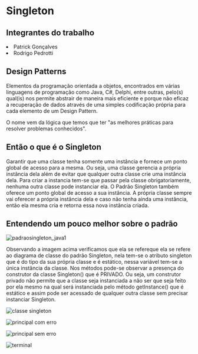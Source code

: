 <h1>Singleton</h1>

<h2>Integrantes do trabalho</h2>
<td><li>Patrick Gonçalves</li>
  <li>Rodrigo Pedrotti</li></td>

<h2><b>Design Patterns</b></h2>
<p>Elementos da programação orientada a objetos, encontrados em várias linguagens de programação como Java, C#, Delphi, 
entre outras, pelo(s) qual(is) nos permite abstrair de maneira mais eficiente e porque não eficaz a recuperação de dados 
através de uma simples codificação própria para cada elemento de um Design Pattern.</p>

<p>O nome vem da lógica que temos que ter "as melhores práticas para resolver problemas conhecidos".</p>

<h2><b>Então o que é o Singleton </b></h2>
<p>Garantir que uma classe tenha somente uma instância e fornece um ponto global de acesso para a mesma.
Ou seja, uma classe gerencia a própria instância dela além de evitar que qualquer outra classe crie uma instância dela. 
Para criar a instancia tem-se que passar pela classe obrigatoriamente, nenhuma outra classe pode instanciar ela. 
O Padrão Singleton também oferece um ponto global de acesso a sua instância. A própria classe sempre vai oferecer a 
própria instância dela e caso não tenha ainda uma instância, então ela mesma cria e retorna essa nova instância criada.</p>

<h2><b>Entendendo um pouco melhor sobre o padrão</b></h2>

![padraosingleton_java1](https://user-images.githubusercontent.com/34414598/48813997-52483380-ed20-11e8-9f33-f0065e73e4f0.jpg)

<p>Observando a imagem acima verificamos que ela se refereque ela se refere ao diagrama de classe do padrão Singleton, nela tem-se o atributo singleton que é do tipo da sua própria classe e é estático, nessa variável tem-se a única instância da classe. Nos métodos pode-se observar a presença do construtor da classe Singleton() que é PRIVADO. Ou seja, um construtor privado não permite que a classe seja instanciada a não ser que seja feito por ela mesmo na qual será instanciada pelo método getInstance() que é estático e assim pode ser acessado de qualquer outra classe sem precisar instanciar Singleton.</p>

![classe singleton](https://user-images.githubusercontent.com/34414598/49014036-e6255f80-f165-11e8-8328-228faaeab474.jpg)

![principal com erro](https://user-images.githubusercontent.com/34414598/49014080-03f2c480-f166-11e8-9d28-ed550feaedda.jpg)

![principal sem erro](https://user-images.githubusercontent.com/34414598/49014102-1967ee80-f166-11e8-9e0f-0783eff1c6d4.jpg)

![terminal](https://user-images.githubusercontent.com/34414598/49014123-2be22800-f166-11e8-9830-69259bd972ef.jpg)
